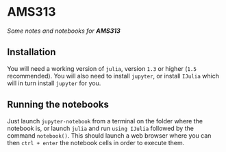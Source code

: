# AMS313

*Some notes and notebooks for **AMS313***

## Installation

You will need a working version of `julia`, version `1.3` or higher (`1.5`
recommended). You will also need to install `jupyter`, or install `IJulia` which
will in turn install `jupyter` for you.

## Running the notebooks

Just launch `jupyter-notebook` from a terminal on the folder where the notebook
is, or launch `julia` and run `using IJulia` followed by the command
`notebook()`. This should launch a web browser where you can then `ctrl + enter`
the notebook cells in order to execute them. 


